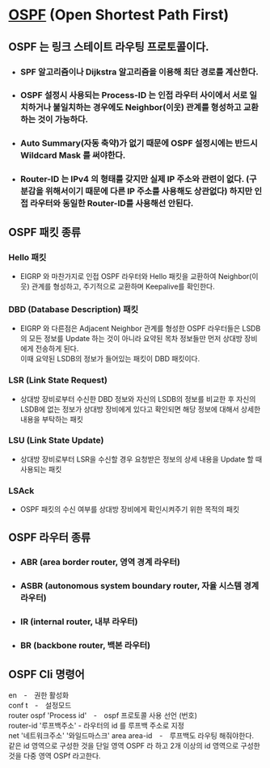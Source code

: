# [OSPF](https://ko.wikipedia.org/wiki/%EC%B5%9C%EB%8B%A8_%EA%B2%BD%EB%A1%9C_%EC%9A%B0%EC%84%A0_%ED%94%84%EB%A1%9C%ED%86%A0%EC%BD%9C) (Open Shortest Path First)    
## OSPF 는 링크 스테이트 라우팅 프로토콜이다.
- ### SPF 알고리즘이나 Dijkstra 알고리즘을 이용해 최단 경로를 계산한다.   
- ### OSPF 설정시 사용되는 Process-ID 는 인접 라우터 사이에서 서로 일치하거나 불일치하는  경우에도    Neighbor(이웃) 관계를 형성하고 교환하는 것이 가능하다.
- ### Auto Summary(자동 축약)가 없기 때문에 OSPF 설정시에는 반드시 Wildcard Mask 를 써야한다.
- ### Router-ID 는 IPv4 의 형태를 갖지만 실제 IP 주소와 관련이 없다. (구분감을 위해서이기 때문에 다른 IP 주소를 사용해도 상관없다)     하지만 인접 라우터와 동일한 Router-ID를 사용해선 안된다.
## OSPF 패킷 종류
### Hello 패킷
- EIGRP 와 마찬가지로 인접 OSPF 라우터와 Hello 패킷을 교환하여 Neighbor(이웃) 관계를 형성하고, 주기적으로 교환하며 Keepalive를 확인한다.
### DBD (Database Description) 패킷
- EIGRP 와 다른점은 Adjacent Neighbor 관계를 형성한 OSPF 라우터들은 LSDB의 모든 정보를 Update 하는  것이 아니라 요약된 목차 정보들만 먼저 상대방 장비에게 전송하게 된다.   
이때 요약된 LSDB의 정보가 들어있는 패킷이 DBD 패킷이다.
### LSR (Link State Request)   
- 상대방 장비로부터 수신한 DBD 정보와 자신의 LSDB의 정보를 비교한 후 자신의 LSDB에 없는 정보가 상대방 장비에게 있다고 확인되면 해당 정보에 대해서 상세한 내용을 부탁하는 패킷
### LSU (Link State Update)
- 상대방 장비로부터 LSR을 수신할 경우 요청받은 정보의 상세 내용을 Update 할 때 사용되는 패킷
### LSAck
- OSPF 패킷의 수신 여부를 상대방 장비에게 확인시켜주기 위한 목적의 패킷
## OSPF 라우터 종류
- ### ABR (area border router, 영역 경계 라우터)   
- ### ASBR (autonomous system boundary router, 자율 시스템 경계 라우터)   
- ### IR (internal router, 내부 라우터)   
- ### BR (backbone router, 백본 라우터)   
## OSPF Cli 명령어   
en　-　권한 활성화  
conf t　-　설정모드   
router ospf 'Process id'　-　ospf 프로토콜 사용 선언 (번호)   
router-id '루프백주소' - 라우터의 id 를 루프백 주소로 지정  
net '네트워크주소' '와일드마스크' area area-id　-　루프백도 라우팅 해줘야한다.   
같은 id 영역으로 구성한 것을 단일 영역 OSPF 라 하고 2개 이상의 id 영역으로 구성한 것을 다중 영역 OSPf 라고한다.   
